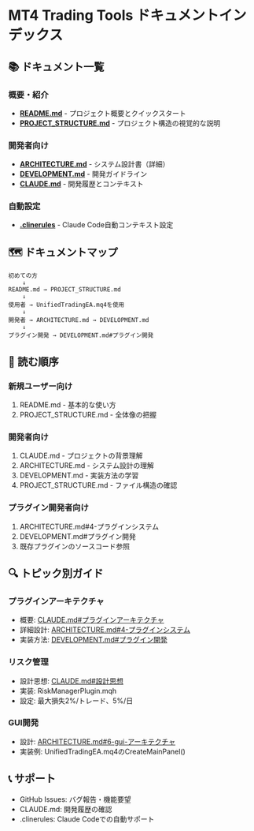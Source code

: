 # MT4 Trading Tools ドキュメントインデックス

## 📚 ドキュメント一覧

### 概要・紹介
- **[README.md](../README.md)** - プロジェクト概要とクイックスタート
- **[PROJECT_STRUCTURE.md](../PROJECT_STRUCTURE.md)** - プロジェクト構造の視覚的な説明

### 開発者向け
- **[ARCHITECTURE.md](../ARCHITECTURE.md)** - システム設計書（詳細）
- **[DEVELOPMENT.md](../DEVELOPMENT.md)** - 開発ガイドライン
- **[CLAUDE.md](../CLAUDE.md)** - 開発履歴とコンテキスト

### 自動設定
- **[.clinerules](../.clinerules)** - Claude Code自動コンテキスト設定

## 🗺️ ドキュメントマップ

```
初めての方
    ↓
README.md → PROJECT_STRUCTURE.md
    ↓
使用者 → UnifiedTradingEA.mq4を使用
    ↓
開発者 → ARCHITECTURE.md → DEVELOPMENT.md
    ↓
プラグイン開発 → DEVELOPMENT.md#プラグイン開発
```

## 📖 読む順序

### 新規ユーザー向け
1. README.md - 基本的な使い方
2. PROJECT_STRUCTURE.md - 全体像の把握

### 開発者向け
1. CLAUDE.md - プロジェクトの背景理解
2. ARCHITECTURE.md - システム設計の理解
3. DEVELOPMENT.md - 実装方法の学習
4. PROJECT_STRUCTURE.md - ファイル構造の確認

### プラグイン開発者向け
1. ARCHITECTURE.md#4-プラグインシステム
2. DEVELOPMENT.md#プラグイン開発
3. 既存プラグインのソースコード参照

## 🔍 トピック別ガイド

### プラグインアーキテクチャ
- 概要: [CLAUDE.md#プラグインアーキテクチャ](../CLAUDE.md#プラグインアーキテクチャ2025年1月実装)
- 詳細設計: [ARCHITECTURE.md#4-プラグインシステム](../ARCHITECTURE.md#4-プラグインシステム)
- 実装方法: [DEVELOPMENT.md#プラグイン開発](../DEVELOPMENT.md#プラグイン開発)

### リスク管理
- 設計思想: [CLAUDE.md#設計思想](../CLAUDE.md#設計思想)
- 実装: RiskManagerPlugin.mqh
- 設定: 最大損失2%/トレード、5%/日

### GUI開発
- 設計: [ARCHITECTURE.md#6-gui-アーキテクチャ](../ARCHITECTURE.md#6-gui-アーキテクチャ)
- 実装例: UnifiedTradingEA.mq4のCreateMainPanel()

## 📞 サポート

- GitHub Issues: バグ報告・機能要望
- CLAUDE.md: 開発履歴の確認
- .clinerules: Claude Codeでの自動サポート